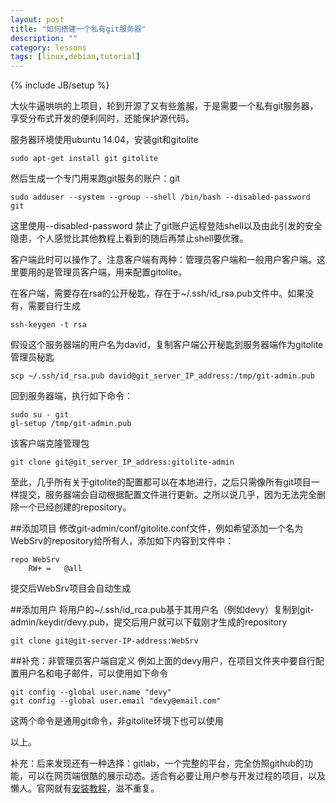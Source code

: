 ```yaml
---
layout: post
title: "如何搭建一个私有git服务器"
description: ""
category: lessons
tags: [linux,debian,tutorial]
---
```

{% include JB/setup %}

大伙牛逼哄哄的上项目，轮到开源了又有些羞赧，于是需要一个私有git服务器，享受分布式开发的便利同时，还能保护源代码。

服务器环境使用ubuntu 14.04，安装git和gitolite

	sudo apt-get install git gitolite

然后生成一个专门用来跑git服务的账户：git

	sudo adduser --system --group --shell /bin/bash --disabled-password git
	
这里使用--disabled-password 禁止了git账户远程登陆shell以及由此引发的安全隐患，个人感觉比其他教程上看到的随后再禁止shell要优雅。

客户端此时可以操作了。注意客户端有两种：管理员客户端和一般用户客户端。这里要用的是管理员客户端，用来配置gitolite。

在客户端，需要存在rsa的公开秘匙，存在于~/.ssh/id_rsa.pub文件中。如果没有，需要自行生成

	ssh-keygen -t rsa

假设这个服务器端的用户名为david，复制客户端公开秘匙到服务器端作为gitolite管理员秘匙

	scp ~/.ssh/id_rsa.pub david@git_server_IP_address:/tmp/git-admin.pub
	
回到服务器端，执行如下命令：

	sudo su - git
	gl-setup /tmp/git-admin.pub

该客户端克隆管理包

	git clone git@git_server_IP_address:gitolite-admin
	
至此，几乎所有关于gitolite的配置都可以在本地进行，之后只需像所有git项目一样提交，服务器端会自动根据配置文件进行更新。之所以说几乎，因为无法完全删除一个已经创建的repository。

##添加项目
修改git-admin/conf/gitolite.conf文件，例如希望添加一个名为WebSrv的repository给所有人，添加如下内容到文件中：

	repo WebSrv
		RW+	=	@all

提交后WebSrv项目会自动生成

##添加用户
将用户的~/.ssh/id_rca.pub基于其用户名（例如devy）复制到git-admin/keydir/devy.pub，提交后用户就可以下载刚才生成的repository
	
	git clone git@git-server-IP-address:WebSrv

##补充：非管理员客户端自定义
例如上面的devy用户，在项目文件夹中要自行配置用户名和电子邮件，可以使用如下命令

	git config --global user.name "devy"
	git config --global user.email "devy@email.com"

这两个命令是通用git命令，非gitolite环境下也可以使用

以上。

补充：后来发现还有一种选择：gitlab，一个完整的平台，完全仿照github的功能，可以在网页端很酷的展示动态。适合有必要让用户参与开发过程的项目，以及懒人。官网就有[安装教程](https://gitlab.com/gitlab-org/omnibus-gitlab/blob/master/README.md)，滋不重复。